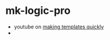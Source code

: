 # mk-logic-pro

- youtube on [making templates quickly](https://www.youtube.com/watch?v=zWmqrfKVpVs)
- 